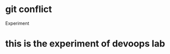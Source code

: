 # git conflict
Experiment
<!DOCTYPE html>
<html>
<head>
<title>Page Exp-2(devoops)</title>
</head>
<body>

<h1>this is the experiment of devoops lab</h1>

</body>
</html>
